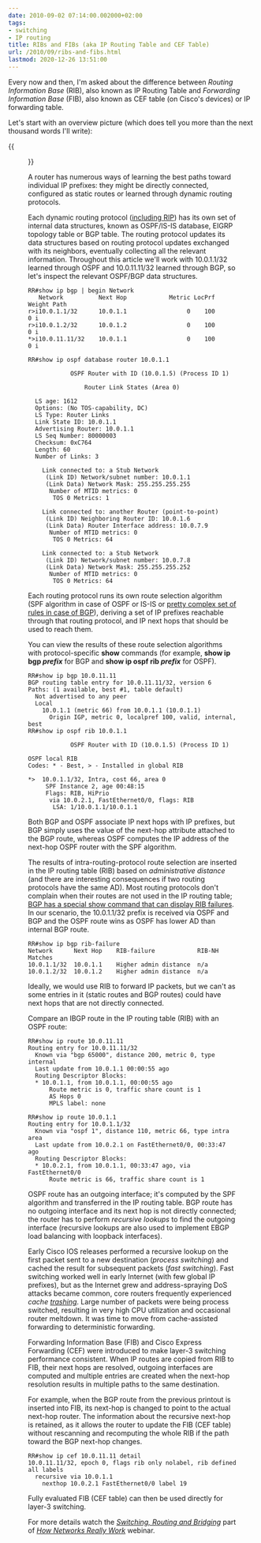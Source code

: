 ```yaml
---
date: 2010-09-02 07:14:00.002000+02:00
tags:
- switching
- IP routing
title: RIBs and FIBs (aka IP Routing Table and CEF Table)
url: /2010/09/ribs-and-fibs.html
lastmod: 2020-12-26 13:51:00
---
```

Every now and then, I'm asked about the difference between *Routing Information Base* (RIB), also known as IP Routing Table and *Forwarding Information Base* (FIB), also known as CEF table  (on Cisco's devices) or IP forwarding table.

Let's start with an overview picture (which does tell you more than the next thousand words I'll write):

{{<figure src="s1600-RibFib.png" caption="Interaction between routing protocols, routing table, and forwarding table">}}
<!--more-->
A router has numerous ways of learning the best paths toward individual IP prefixes: they might be directly connected, configured as static routes or learned through dynamic routing protocols.

Each dynamic routing protocol ([including RIP](https://blog.ipspace.net/2008/08/rip-route-database.html)) has its own set of internal data structures, known as OSPF/IS-IS database, EIGRP topology table or BGP table. The routing protocol updates its data structures based on routing protocol updates exchanged with its neighbors, eventually collecting all the relevant information. Throughout this article we'll work with 10.0.1.1/32 learned through OSPF and 10.0.11.11/32 learned through BGP, so let's inspect the relevant OSPF/BGP data structures.

``` {.code}
RR#show ip bgp | begin Network
   Network          Next Hop            Metric LocPrf Weight Path
r>i10.0.1.1/32      10.0.1.1                 0    100      0 i
r>i10.0.1.2/32      10.0.1.2                 0    100      0 i
*>i10.0.11.11/32    10.0.1.1                 0    100      0 i

RR#show ip ospf database router 10.0.1.1

            OSPF Router with ID (10.0.1.5) (Process ID 1)

                Router Link States (Area 0)

  LS age: 1612
  Options: (No TOS-capability, DC)
  LS Type: Router Links
  Link State ID: 10.0.1.1
  Advertising Router: 10.0.1.1
  LS Seq Number: 80000003
  Checksum: 0xC764
  Length: 60
  Number of Links: 3

    Link connected to: a Stub Network
     (Link ID) Network/subnet number: 10.0.1.1
     (Link Data) Network Mask: 255.255.255.255
      Number of MTID metrics: 0
       TOS 0 Metrics: 1

    Link connected to: another Router (point-to-point)
     (Link ID) Neighboring Router ID: 10.0.1.6
     (Link Data) Router Interface address: 10.0.7.9
      Number of MTID metrics: 0
       TOS 0 Metrics: 64

    Link connected to: a Stub Network
     (Link ID) Network/subnet number: 10.0.7.8
     (Link Data) Network Mask: 255.255.255.252
      Number of MTID metrics: 0
       TOS 0 Metrics: 64
```

Each routing protocol runs its own route selection algorithm (SPF algorithm in case of OSPF or IS-IS or [pretty complex set of rules in case of BGP](http://www.cisco.com/en/US/tech/tk365/technologies_tech_note09186a0080094431.shtml)), deriving a set of IP prefixes reachable through that routing protocol, and IP next hops that should be used to reach them. 

You can view the results of these route selection algorithms with protocol-specific **show** commands (for example, **show ip bgp _prefix_** for BGP and **show ip ospf rib _prefix_** for OSPF).

``` {.code}
RR#show ip bgp 10.0.11.11
BGP routing table entry for 10.0.11.11/32, version 6
Paths: (1 available, best #1, table default)
  Not advertised to any peer
  Local
    10.0.1.1 (metric 66) from 10.0.1.1 (10.0.1.1)
      Origin IGP, metric 0, localpref 100, valid, internal, best
RR#show ip ospf rib 10.0.1.1

            OSPF Router with ID (10.0.1.5) (Process ID 1)

OSPF local RIB
Codes: * - Best, > - Installed in global RIB

*>  10.0.1.1/32, Intra, cost 66, area 0
     SPF Instance 2, age 00:48:15
     Flags: RIB, HiPrio
      via 10.0.2.1, FastEthernet0/0, flags: RIB
       LSA: 1/10.0.1.1/10.0.1.1
```

Both BGP and OSPF associate IP next hops with IP prefixes, but BGP simply uses the value of the next-hop attribute attached to the BGP route, whereas OSPF computes the IP address of the next-hop OSPF router with the SPF algorithm.

The results of intra-routing-protocol route selection are inserted in the IP routing table (RIB) based on *administrative distance* (and there are interesting consequences if two routing protocols have the same AD). Most routing protocols don't complain when their routes are not used in the IP routing table; [BGP has a special show command that can display RIB failures](https://blog.ipspace.net/2007/12/what-is-bgp-rib-failure.html). In our scenario, the 10.0.1.1/32 prefix is received via OSPF and BGP and the OSPF route wins as OSPF has lower AD than internal BGP route.

``` {.code}
RR#show ip bgp rib-failure
Network      Next Hop    RIB-failure            RIB-NH Matches
10.0.1.1/32  10.0.1.1    Higher admin distance  n/a
10.0.1.2/32  10.0.1.2    Higher admin distance  n/a
```

Ideally, we would use RIB to forward IP packets, but we can't as some entries in it (static routes and BGP routes) could have next hops that are not directly connected.

Compare an IBGP route in the IP routing table (RIB) with an OSPF route:

``` {.code}
RR#show ip route 10.0.11.11
Routing entry for 10.0.11.11/32
  Known via "bgp 65000", distance 200, metric 0, type internal
  Last update from 10.0.1.1 00:00:55 ago
  Routing Descriptor Blocks:
  * 10.0.1.1, from 10.0.1.1, 00:00:55 ago
      Route metric is 0, traffic share count is 1
      AS Hops 0
      MPLS label: none

RR#show ip route 10.0.1.1
Routing entry for 10.0.1.1/32
  Known via "ospf 1", distance 110, metric 66, type intra area
  Last update from 10.0.2.1 on FastEthernet0/0, 00:33:47 ago
  Routing Descriptor Blocks:
  * 10.0.2.1, from 10.0.1.1, 00:33:47 ago, via FastEthernet0/0
      Route metric is 66, traffic share count is 1
```

OSPF route has an outgoing interface; it's computed by the SPF algorithm and transferred in the IP routing table. BGP route has no outgoing interface and its next hop is not directly connected; the router has to perform *recursive lookups* to find the outgoing interface (recursive lookups are also used to implement EBGP load balancing with loopback interfaces).

Early Cisco IOS releases performed a recursive lookup on the first packet sent to a new destination (*process switching*) and cached the result for subsequent packets (*fast switching*). Fast switching worked well in early Internet (with few global IP prefixes), but as the Internet grew and address-spraying DoS attacks became common, core routers frequently experienced *cache* [*trashing*](http://en.wikipedia.org/wiki/Thrashing_(computer_science)). Large number of packets were being process switched, resulting in very high CPU utilization and occasional router meltdown. It was time to move from cache-assisted forwarding to deterministic forwarding.

Forwarding Information Base (FIB) and Cisco Express Forwarding (CEF) were introduced to make layer-3 switching performance consistent. When IP routes are copied from RIB to FIB, their next hops are resolved, outgoing interfaces are computed and multiple entries are created when the next-hop resolution results in multiple paths to the same destination.

For example, when the BGP route from the previous printout is inserted into FIB, its next-hop is changed to point to the actual next-hop router. The information about the recursive next-hop is retained, as it allows the router to update the FIB (CEF table) without rescanning and recomputing the whole RIB if the path toward the BGP next-hop changes.

``` {.code}
RR#show ip cef 10.0.11.11 detail
10.0.11.11/32, epoch 0, flags rib only nolabel, rib defined all labels
  recursive via 10.0.1.1
    nexthop 10.0.2.1 FastEthernet0/0 label 19
```

Fully evaluated FIB (CEF table) can then be used directly for layer-3 switching.

For more details watch the *[Switching, Routing and Bridging](https://my.ipspace.net/bin/list?id=Net101#SWITCH)* part of *[How Networks Really Work](https://www.ipspace.net/How_Networks_Really_Work)* webinar.
